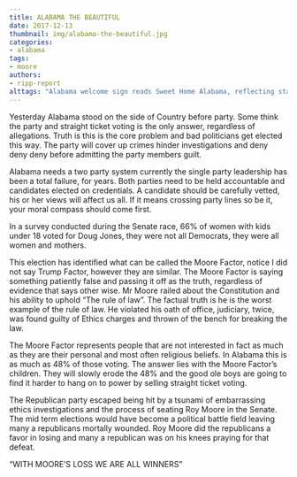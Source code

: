 ```yaml
---
title: ALABAMA THE BEAUTIFUL
date: 2017-12-13
thumbnail: img/alabama-the-beautiful.jpg
categories:
- alabama
tags:
- moore
authors:
- ripp-report
alttags: "Alabama welcome sign reads Sweet Home Alabama, reflecting state politics needing a two-party system for accountability"
---
```

Yesterday Alabama stood on the side of Country before party. Some think the party and straight ticket voting is the only answer, regardless of allegations. Truth is this is the core problem and bad politicians get elected this way. The party will cover up crimes hinder investigations and deny deny deny before admitting the party members guilt.

Alabama needs a two party system currently the single party leadership has been a total failure, for years. Both parties need to be held accountable and candidates elected on credentials. A candidate should be carefully vetted, his or her views will affect us all. If it means crossing party lines so be it, your moral compass should come first.

In a survey conducted during the Senate race, 66% of women with kids under 18 voted for Doug Jones, they were not all Democrats, they were all women and mothers.

This election has identified what can be called the Moore Factor, notice I did not say Trump Factor, however they are similar. The Moore Factor is saying something patiently false and passing it off as the truth, regardless of evidence that says other wise. Mr Moore railed about the Constitution and his ability to uphold “The rule of law”. The factual truth is he is the worst example of the rule of law. He violated his oath of office, judiciary, twice, was found guilty of Ethics charges and thrown of the bench for breaking the law.

The Moore Factor represents people that are not interested in fact as much as they are their personal and most often religious beliefs. In Alabama this is as much as 48% of those voting. The answer lies with the Moore Factor’s children. They will slowly erode the 48% and the good ole boys are going to find it harder to hang on to power by selling straight ticket voting.

The Republican party escaped being hit by a tsunami of embarrassing ethics investigations and the process of seating Roy Moore in the Senate. The mid term elections would have become a political battle field leaving many a republicans mortally wounded. Roy Moore did the republicans a favor in losing and many a republican was on his knees praying for that defeat.

“WITH MOORE’S LOSS WE ARE ALL WINNERS”

